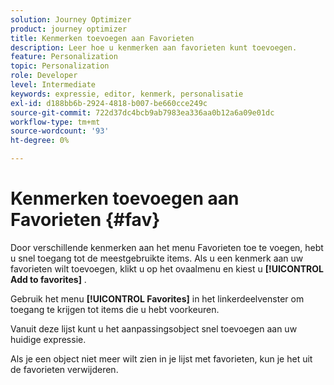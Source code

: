 ```yaml
---
solution: Journey Optimizer
product: journey optimizer
title: Kenmerken toevoegen aan Favorieten
description: Leer hoe u kenmerken aan favorieten kunt toevoegen.
feature: Personalization
topic: Personalization
role: Developer
level: Intermediate
keywords: expressie, editor, kenmerk, personalisatie
exl-id: d188bb6b-2924-4818-b007-be660cce249c
source-git-commit: 722d37dc4bcb9ab7983ea336aa0b12a6a09e01dc
workflow-type: tm+mt
source-wordcount: '93'
ht-degree: 0%

---
```


# Kenmerken toevoegen aan Favorieten {#fav}

Door verschillende kenmerken aan het menu Favorieten toe te voegen, hebt u snel toegang tot de meestgebruikte items. Als u een kenmerk aan uw favorieten wilt toevoegen, klikt u op het ovaalmenu en kiest u **[!UICONTROL Add to favorites]** .

<!--
![](assets/favorite-option.png)
-->

Gebruik het menu **[!UICONTROL Favorites]** in het linkerdeelvenster om toegang te krijgen tot items die u hebt voorkeuren.

Vanuit deze lijst kunt u het aanpassingsobject snel toevoegen aan uw huidige expressie.

<!--
![](assets/favorite-list.png)
-->

Als je een object niet meer wilt zien in je lijst met favorieten, kun je het uit de favorieten verwijderen.

<!--
![](assets/favorite-remove.png)
-->
